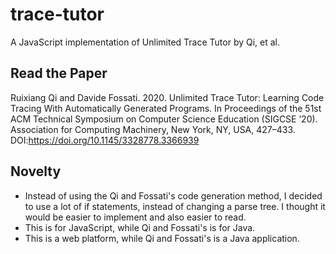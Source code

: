# trace-tutor
A JavaScript implementation of Unlimited Trace Tutor by Qi, et al.

## Read the Paper
Ruixiang Qi and Davide Fossati. 2020. Unlimited Trace Tutor: Learning Code Tracing With Automatically Generated Programs. In Proceedings of the 51st ACM Technical Symposium on Computer Science Education (SIGCSE ’20). Association for Computing Machinery, New York, NY, USA, 427–433. DOI:https://doi.org/10.1145/3328778.3366939

## Novelty
* Instead of using the Qi and Fossati's code generation method, I decided to use a lot of if statements, instead of changing a parse tree. I thought it would be easier to implement and also easier to read.
* This is for JavaScript, while Qi and Fossati's is for Java.
* This is a web platform, while Qi and Fossati's is a Java application.